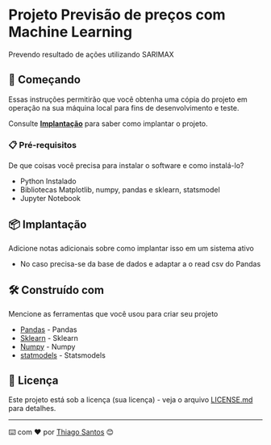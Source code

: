 
# Projeto Previsão de preços com Machine Learning

Prevendo resultado de ações utilizando SARIMAX

## 🚀 Começando

Essas instruções permitirão que você obtenha uma cópia do projeto em operação na sua máquina local para fins de desenvolvimento e teste.

Consulte **[Implantação](#-implanta%C3%A7%C3%A3o)** para saber como implantar o projeto.

### 📋 Pré-requisitos

De que coisas você precisa para instalar o software e como instalá-lo?

- Python Instalado
- Bibliotecas Matplotlib, numpy, pandas e sklearn, statsmodel
- Jupyter Notebook

## 📦 Implantação

Adicione notas adicionais sobre como implantar isso em um sistema ativo

- No caso precisa-se da base de dados e adaptar a o read csv do Pandas

## 🛠️ Construído com

Mencione as ferramentas que você usou para criar seu projeto

* [Pandas](https://pandas.pydata.org/) - Pandas
* [Sklearn](https://scikit-learn.org/stable/supervised_learning.html#supervised-learning) - Sklearn
* [Numpy](https://numpy.org/) - Numpy
* [statmodels]([https://numpy.org/](https://www.statsmodels.org/stable/index.html)) - Statsmodels
 
## 📄 Licença

Este projeto está sob a licença (sua licença) - veja o arquivo [LICENSE.md](https://github.com/usuario/projeto/licenca) para detalhes.


---
⌨️ com ❤️ por  [Thiago Santos](https://github.com/T0101J) 😊
